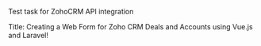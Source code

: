 Test task for ZohoCRM API integration

Title: Creating a Web Form for Zoho CRM Deals and Accounts using Vue.js and Laravel!

